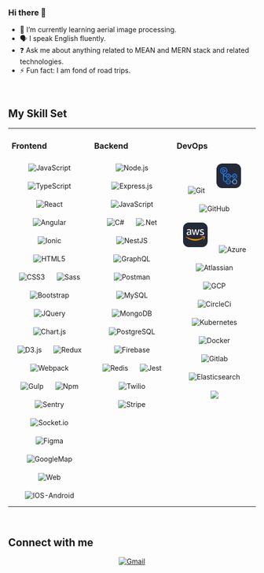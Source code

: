 ### Hi there 👋

<!--
**Hamza01541/Hamza01541** is a ✨ _special_ ✨ repository because its `README.md` (this file) appears on your GitHub profile.

Here are some ideas to get you started:

- 🔭 I’m currently working on ...
- 🌱 I’m currently learning ...
- 👯 I’m looking to collaborate on ...
- 🤔 I’m looking for help with ...
- 💬 Ask me about ...
- 📫 How to reach me: ...
- 😄 Pronouns: ...
- ⚡ Fun fact: ...
-->


- 🌱 I’m currently learning aerial image processing.
- 🗣 I speak English fluently.
- ❓ Ask me about anything related to MEAN and MERN stack and related technologies.
- ⚡ Fun fact: I am fond of road trips.

<br/>  

## My Skill Set  
<table><tr><td valign="top" width="33%">

### Frontend  
<div align="center">  
<img style="margin: 10px" src="https://profilinator.rishav.dev/skills-assets/javascript-original.svg" alt="JavaScript" height="50" />  
<img style="margin: 10px" src="https://profilinator.rishav.dev/skills-assets/typescript-original.svg" alt="TypeScript" height="50" />  
<img style="margin: 10px" src="https://profilinator.rishav.dev/skills-assets/react-original-wordmark.svg" alt="React" height="50" />  
<img style="margin: 10px" src="https://res.cloudinary.com/startup-grind/image/upload/c_fill,dpr_2.0,f_auto,g_center,q_auto/v1/gcs/platform-data-goog/events/Screenshot%202022-12-11%20at%207.10.40%20PM.png" alt="Angular" height="50" />
<img style="margin: 10px" src="https://www.aalpha.net/wp-content/uploads/2020/01/ionic.png" alt="Ionic" height="50" />
<img style="margin: 10px" src="https://profilinator.rishav.dev/skills-assets/html5-original-wordmark.svg" alt="HTML5" height="50" />  
<img style="margin: 10px" src="https://profilinator.rishav.dev/skills-assets/css3-original-wordmark.svg" alt="CSS3" height="50" />  
<img style="margin: 10px" src="https://profilinator.rishav.dev/skills-assets/sass-original.svg" alt="Sass" height="50" />  
<img style="margin: 10px" src="https://e7.pngegg.com/pngimages/391/430/png-clipart-bootstrap-full-logo-tech-companies-thumbnail.png" alt="Bootstrap" height="50" />
<img style="margin: 10px" src="https://w7.pngwing.com/pngs/265/442/png-transparent-jquery-ui-javascript-web-browser-pasargad-text-trademark-logo-thumbnail.png" alt="JQuery" height="50" />  
<img style="margin: 10px" src="https://profilinator.rishav.dev/skills-assets/logo-title.svg" alt="Chart.js" height="50" />  
<img style="margin: 10px" src="https://profilinator.rishav.dev/skills-assets/d3js-original.svg" alt="D3.js" height="50" />  
<img style="margin: 10px" src="https://upload.wikimedia.org/wikipedia/commons/4/49/Redux.png" alt="Redux" height="50" />  
<img style="margin: 10px" src="https://profilinator.rishav.dev/skills-assets/webpack-original.svg" alt="Webpack" height="50" />  
<img style="margin: 10px" src="https://www.svgrepo.com/show/303440/gulp-logo.svg" alt="Gulp" height="50" />
<img style="margin: 10px" src="https://w7.pngwing.com/pngs/828/432/png-transparent-npm-node-js-computer-icons-computer-software-installation-others-text-rectangle-logo.png" alt="Npm" height="40" /> 
<img style="margin: 10px" src="https://www.vectorlogo.zone/logos/sentryio/sentryio-ar21.png" alt="Sentry" height="40" />
<img style="margin: 10px" src="https://www.vectorlogo.zone/logos/socketio/socketio-ar21.svg" alt="Socket.io" height="40" />  
<img style="margin: 10px" src="https://www.vectorlogo.zone/logos/figma/figma-ar21.png" alt="Figma" height="40" /> 
<img style="margin: 10px" src="https://encrypted-tbn0.gstatic.com/images?q=tbn:ANd9GcRZ4EDPUhgagil5oCP0bdHp2ZJ3QW6YBmbLCCdfo0VZxyoiQMPmxOo842UzrapGM_6UxHI&usqp=CAU" alt="GoogleMap" height="50" />    
<img style="margin: 10px" src="https://encrypted-tbn0.gstatic.com/images?q=tbn:ANd9GcSyYPIT5IiMgmHQPTKrAN3KPhQYLaYYySA_eWcgdGDm_jrl61AV3cNE5PxP0nOYeVPuBP4&usqp=CAU" alt="Web" height="50" />  
<img style="margin: 10px" src="https://icon-library.com/images/android-mobile-icon/android-mobile-icon-29.jpg" alt="IOS-Android" height="45" />  

</div>

</td><td valign="top" width="33%">



### Backend  
<div align="center">

<img style="margin: 10px" src="https://encrypted-tbn0.gstatic.com/images?q=tbn:ANd9GcQZZcC9FFlFDytwryOqdx84Afu3kwPziWBfUw&usqp=CAU" alt="Node.js" height="50" />  
<img style="margin: 10px" src="https://profilinator.rishav.dev/skills-assets/express-original-wordmark.svg" alt="Express.js" height="50" />
<img style="margin: 10px" src="https://w7.pngwing.com/pngs/1007/564/png-transparent-java-script-logo-javascript-web-development-logo-script-text-computer-programming-internet-thumbnail.png" alt="JavaScript" height="50" />  
<img style="margin: 10px" src="https://profilinator.rishav.dev/skills-assets/csharp-original.svg" alt="C#" height="50" />  
<img style="margin: 10px" src="https://profilinator.rishav.dev/skills-assets/dot-net-original-wordmark.svg" alt=".Net" height="50" />  
<img style="margin: 10px" src="https://profilinator.rishav.dev/skills-assets/nestjs.svg" alt="NestJS" height="50" />  
<img style="margin: 10px" src="https://graphql.org/img/brand/logos/logo-stacked.svg" alt="GraphQL" height="50" />  
<img style="margin: 10px" src="https://seeklogo.com/images/P/postman-api-platform-logo-D6B8AB9B0D-seeklogo.com.png" alt="Postman" height="50" />  
<img style="margin: 10px" src="https://d1.awsstatic.com/asset-repository/products/amazon-rds/1024px-MySQL.ff87215b43fd7292af172e2a5d9b844217262571.png" alt="MySQL" height="40" />  
<img style="margin: 10px" src="https://cdn.iconscout.com/icon/free/png-256/free-mongodb-3-1175138.png" alt="MongoDB" height="50" />    
<img style="margin: 10px" src="https://profilinator.rishav.dev/skills-assets/postgresql-original-wordmark.svg" alt="PostgreSQL" height="50" />  
<img style="margin: 10px" src="https://ih1.redbubble.net/image.489553241.2202/st,small,845x845-pad,1000x1000,f8f8f8.u1.jpg" alt="Firebase" height="60" />  
<img style="margin: 10px" src="https://profilinator.rishav.dev/skills-assets/redis-original-wordmark.svg" alt="Redis" height="50" />  
<img style="margin: 10px" src="https://ih1.redbubble.net/image.404020079.1876/st,small,507x507-pad,600x600,f8f8f8.u7.jpg" alt="Jest" height="60" />  
<img style="margin: 10px" src="https://www.kindpng.com/picc/m/441-4419401_twilio-logo-png-transparent-png.png" alt="Twilio" height="50" />

<br>
<img style="margin: 10px" src="https://upload.wikimedia.org/wikipedia/commons/thumb/b/ba/Stripe_Logo%2C_revised_2016.svg/360px-Stripe_Logo%2C_revised_2016.svg.png" alt="Stripe" height="60" />

</div>

</td><td valign="top" width="33%">



### DevOps  
<div align="center">  
<img style="margin: 10px" src="https://profilinator.rishav.dev/skills-assets/git-scm-icon.svg" alt="Git" height="50" />
<img style="margin: 10px" src="https://raw.githubusercontent.com/tandpfun/skill-icons/main/icons/GithubActions-Dark.svg" alt="GithubActions" height="50" />  
<img style="margin: 10px" src="https://pngset.com/images/github-logo-label-text-symbol-transparent-png-2425199.png" alt="GitHub" height="50" />
<img style="margin: 10px" src="https://raw.githubusercontent.com/tandpfun/skill-icons/main/icons/AWS-Dark.svg" alt="AWS" height="50" />  
<img style="margin: 10px" src="https://encrypted-tbn0.gstatic.com/images?q=tbn:ANd9GcR8jTFgNkd9a0VrdOiVX2AohkyITJ_UoHPG76dVPe2XdWQ8xN0k7OmvghUcIrCVl7bBzg&usqp=CAU" alt="Azure" height="25" />  
<img style="margin: 10px" src="https://seeklogo.com/images/A/atlassian-logo-DF2FCF6E4D-seeklogo.com.png" alt="Atlassian" height="50" />  
<img style="margin: 10px" src="https://profilinator.rishav.dev/skills-assets/google_cloud-icon.svg" alt="GCP" height="50" />  
<img style="margin: 10px" src="https://d3r49iyjzglexf.cloudfront.net/circleci-logo-stacked-fb-657e221fda1646a7e652c09c9fbfb2b0feb5d710089bb4d8e8c759d37a832694.png" alt="CircleCi" height="60" />  
<img style="margin: 10px" src="https://profilinator.rishav.dev/skills-assets/kubernetes-icon.svg" alt="Kubernetes" height="50" />  
<img style="margin: 10px" src="https://profilinator.rishav.dev/skills-assets/docker-original-wordmark.svg" alt="Docker" height="50" />
<img style="margin: 10px" src="https://profilinator.rishav.dev/skills-assets/gitlab.svg" alt="Gitlab" height="50" />
<img style="margin: 10px" src="https://profilinator.rishav.dev/skills-assets/elasticsearch.png" alt="Elasticsearch" height="50" /> 

<br>
<img style="margin: 10px" src="https://www.ssa.group/wp-content/uploads/2020/12/Group-3223-1.svg" height="70" /> 

</div>

</td></tr></table>  

<br/>  


## Connect with me  
<div align="center">
<a href="mailto:hamza01541@gmail.com" target="_blank" style="margin-top: 15px;">
<img src=https://img.icons8.com/?size=1x&id=P7UIlhbpWzZm&format=png alt=Gmail />
</a>
  

<!--
<a href="https://github.com/Hamza01541" target="_blank">
<img src=https://img.shields.io/badge/github-%2324292e.svg?&style=for-the-badge&logo=github&logoColor=white alt=github style="margin-bottom: 5px;" />
</a>
<a href="https://www.linkedin.com/in/hamza-shahzad-6889b723a/" target="_blank">
<img src=https://img.shields.io/badge/linkedin-%231E77B5.svg?&style=for-the-badge&logo=linkedin&logoColor=white alt=linkedin style="margin-bottom: 5px;" />
</a>
-->

</div>  
  

<br/>  

<!-- 
## Github Stats  
<div align="center"><img src="https://github-readme-stats.vercel.app/api?username=Hamza01541&show_icons=true&count_private=true&hide_border=true" align="center" /></div>



<br/>


<div align="center">
<img src="https://komarev.com/ghpvc/?username=hamza01541&&style=flat-square" align="center" />
</div>  

----
<div align="center">Generated using <a href="https://profilinator.rishav.dev/" target="_blank">Github Profilinator</a></div>
-->
